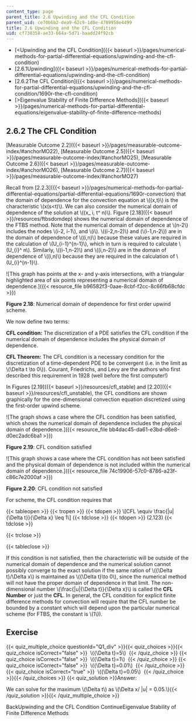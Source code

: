 ```yaml
---
content_type: page
parent_title: 2.6 Upwinding and the CFL Condition
parent_uid: ce70b6b2-dea9-62c9-1d8e-4789958e4499
title: 2.6 Upwinding and the CFL Condition
uid: cf738358-ae33-664a-5d71-baadd24f92cb
---
```


*   [\<Upwinding and the CFL Condition]({{< baseurl >}}/pages/numerical-methods-for-partial-differential-equations/upwinding-and-the-cfl-condition)
*   [2.6.1Upwinding]({{< baseurl >}}/pages/numerical-methods-for-partial-differential-equations/upwinding-and-the-cfl-condition)
*   [2.6.2The CFL Condition]({{< baseurl >}}/pages/numerical-methods-for-partial-differential-equations/upwinding-and-the-cfl-condition/1690r-the-cfl-condition)
*   [\>Eigenvalue Stability of Finite Difference Methods]({{< baseurl >}}/pages/numerical-methods-for-partial-differential-equations/eigenvalue-stability-of-finite-difference-methods)

2.6.2 The CFL Condition
-----------------------

[Measurable Outcome 2.2]({{< baseurl >}}/pages/measurable-outcome-index/#anchorMO22), [Measurable Outcome 2.5]({{< baseurl >}}/pages/measurable-outcome-index/#anchorMO25), [Measurable Outcome 2.6]({{< baseurl >}}/pages/measurable-outcome-index/#anchorMO26), [Measurable Outcome 2.7]({{< baseurl >}}/pages/measurable-outcome-index/#anchorMO27)

Recall from [2.2.3]({{< baseurl >}}/pages/numerical-methods-for-partial-differential-equations/partial-differential-equations/1690r-convection) that the domain of dependence for the convection equation at \\((x,t)\\) is the characteristic \\(x(s\<t)\\). We can also consider the numerical domain of dependence of the solution at \\((x\_ i, t^ n)\\). Figure [2.18]({{< baseurl >}}/resources/ftbsdomdep) shows the numerical domain of dependence of the FTBS method. Note that the numerical domain of dependence at \\(n-2\\) includes the nodes \\(i-2, i-1\\), and \\(i\\). \\((i-2,n-2)\\) and (\\(i-1,n-2\\)) are in the domain of dependence of \\((i,n)\\) because these values are required in the calculation of \\(U\_{i-1}^{n-1}\\), which in turn is required to calculate \\(U\_{i}^ n\\). Similarly, \\((i-1,n-2)\\) and \\((i,n-2)\\) are in the domain of dependence of \\((i,n)\\) because they are required in the calculation of \\(U\_{i}^{n-1}\\).

![This graph has points at the x- and y-axis intersections, with a triangular highlighted area of six points representing a numerical domain of dependence.]({{< resource_file b96582f3-0aae-8cbf-f2cc-8c66fb68cfdc >}})

**Figure 2.18**: Numerical domain of dependence for first order upwind scheme.

We now define two terms:

**CFL condition:** The discretization of a PDE satisfies the CFL condition if the numerical domain of dependence includes the physical domain of dependence.

**CFL Theorem:** The CFL condition is a necessary condition for the discretization of a time-dependent PDE to be convergent (i.e. in the limit as \\(\\Delta t \\to 0\\)). Courant, Friedrichs, and Levy are the authors who first described this requirement in 1928 (well before the first computer!)

In Figures [2.19]({{< baseurl >}}/resources/cfl_stable) and [2.20]({{< baseurl >}}/resources/cfl_unstable), the CFL conditions are shown graphically for the one-dimensional convection equation discretized using the first-order upwind scheme.

![The graph shows a case where the CFL condition has been satisfied, which shows the numerical domain of dependence includes the physical domain of dependence.]({{< resource_file bb4dac45-da61-e3bd-d6e8-d0ec2adc6ba1 >}})

**Figure 2.19**: CFL condition satisfied

![This graph shows a case where the CFL condition has not been satisfied and the physical domain of dependence is not included within the numerical domain of dependence.]({{< resource_file 74c19906-57c0-8786-a23f-c86c7e2000af >}})

**Figure 2.20**: CFL condition not satisfied

For scheme, the CFL condition requires that

{{< tableopen >}}
{{< tropen >}}
{{< tdopen >}}
\\\[CFL \\equiv \\frac{|u|{\\Delta t}}{\\Delta x} \\leq 1\\\]
{{< tdclose >}}
{{< tdopen >}}
(2.123)
{{< tdclose >}}

{{< trclose >}}

{{< tableclose >}}

If this condition is not satisfied, then the characteristic will be outside of the numerical domain of dependence and the numerical solution cannot possibly converge to the exact solution if the same ration of \\({\\Delta t}/\\Delta x\\) is maintained as \\({\\Delta t}\\to 0\\), since the numerical method will not have the proper domain of dependence in that limit. The non-dimensional number \\(\\frac{|u|{\\Delta t}}{\\Delta x}\\) is called the **CFL Number** or just the **CFL**. In general, the CFL condition for explicit finite difference methods for convection will require that the CFL number be bounded by a constant which will depend upon the particular numerical scheme (for FTBS, the constant is \\(1\\)).

Exercise
--------

{{< quiz_multiple_choice questionId="Q1_div" >}}{{< quiz_choices >}}{{< quiz_choice isCorrect="false" >}}&nbsp; \\({\\Delta t}=5\\) &nbsp;{{< /quiz_choice >}}
{{< quiz_choice isCorrect="false" >}}&nbsp; \\({\\Delta t}=1\\) &nbsp;{{< /quiz_choice >}}
{{< quiz_choice isCorrect="false" >}}&nbsp; \\({\\Delta t}=0.01\\) &nbsp;{{< /quiz_choice >}}
{{< quiz_choice isCorrect="true" >}}&nbsp; \\({\\Delta t}=0.05\\) &nbsp;{{< /quiz_choice >}}{{< /quiz_choices >}}
{{< quiz_solution >}}Answer:

We can solve for the maximum \\(\\Delta t\\) as \\(\\Delta x/ |u| = 0.05.\\){{< /quiz_solution >}}{{< /quiz_multiple_choice >}}

BackUpwinding and the CFL Condition ContinueEigenvalue Stability of Finite Difference Methods